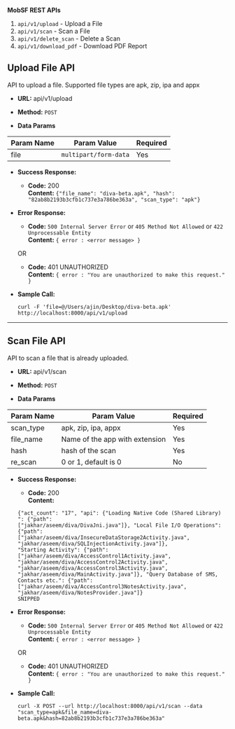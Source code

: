 **MobSF REST APIs**

1. `api/v1/upload` - Upload a File
2. `api/v1/scan` - Scan a File
3. `api/v1/delete_scan` - Delete a Scan
4. `api/v1/download_pdf` - Download PDF Report


**Upload File API**
----
API to upload a file. Supported file types are apk, zip, ipa and appx

* **URL:** api/v1/upload

* **Method:** `POST`
  
*  **Data Params**

Param Name | Param Value | Required
---------- | ----------- | --------
file | `multipart/form-data` | Yes

* **Success Response:**

  * **Code:** 200 <br />
    **Content:** `{"file_name": "diva-beta.apk", "hash": "82ab8b2193b3cfb1c737e3a786be363a", "scan_type": "apk"}`
 
* **Error Response:**

  * **Code:**  `500 Internal Server Error` or  `405 Method Not Allowed` or `422 Unprocessable Entity` <br />
    **Content:** `{ error : <error message> }`

  OR

  * **Code:** 401 UNAUTHORIZED <br />
    **Content:** `{ error : "You are unauthorized to make this request." }`

* **Sample Call:**

  ```
  curl -F 'file=@/Users/ajin/Desktop/diva-beta.apk' http://localhost:8000/api/v1/upload
  ```
<hr>

**Scan File API**
----
API to scan a file that is already uploaded.

* **URL:** api/v1/scan

* **Method:** `POST`
  
*  **Data Params**


Param Name | Param Value | Required
---------- | ----------- | --------
scan_type | apk, zip, ipa, appx | Yes
file_name | Name of the app with extension | Yes
hash | hash of the scan | Yes
re_scan | 0 or 1, default is 0 | No


* **Success Response:**

  * **Code:** 200 <br />
    **Content:** 
   ```
   {"act_count": "17", "api": {"Loading Native Code (Shared Library) ": {"path": 
   ["jakhar/aseem/diva/DivaJni.java"]}, "Local File I/O Operations": {"path": 
   ["jakhar/aseem/diva/InsecureDataStorage2Activity.java", "jakhar/aseem/diva/SQLInjectionActivity.java"]}, 
   "Starting Activity": {"path": ["jakhar/aseem/diva/AccessControl1Activity.java", 
   "jakhar/aseem/diva/AccessControl2Activity.java", "jakhar/aseem/diva/AccessControl3Activity.java", 
   "jakhar/aseem/diva/MainActivity.java"]}, "Query Database of SMS, Contacts etc.": {"path": 
   ["jakhar/aseem/diva/AccessControl3NotesActivity.java", "jakhar/aseem/diva/NotesProvider.java"]}
   SNIPPED
   ```
 
* **Error Response:**

  * **Code:**  `500 Internal Server Error` or  `405 Method Not Allowed` or `422 Unprocessable Entity` <br />
    **Content:** `{ error : <error message> }`

  OR

  * **Code:** 401 UNAUTHORIZED <br />
    **Content:** `{ error : "You are unauthorized to make this request." }`

* **Sample Call:**

  ```
  curl -X POST --url http://localhost:8000/api/v1/scan --data "scan_type=apk&file_name=diva-
  beta.apk&hash=82ab8b2193b3cfb1c737e3a786be363a"
  ```